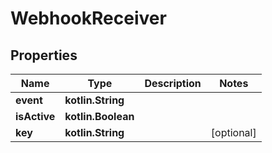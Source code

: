 
# WebhookReceiver

## Properties
Name | Type | Description | Notes
------------ | ------------- | ------------- | -------------
**event** | **kotlin.String** |  | 
**isActive** | **kotlin.Boolean** |  | 
**key** | **kotlin.String** |  |  [optional]



